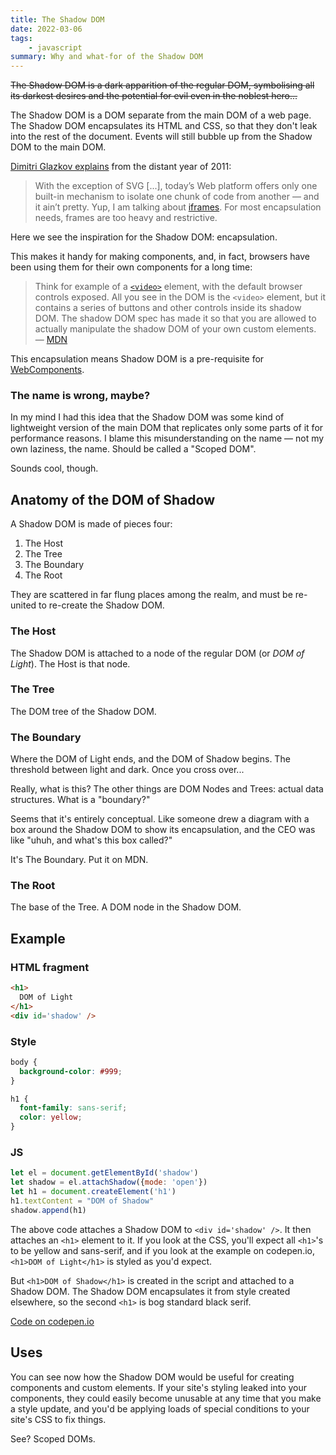 ```yaml
---
title: The Shadow DOM
date: 2022-03-06
tags: 
    - javascript
summary: Why and what-for of the Shadow DOM
---
```

~~The Shadow DOM is a dark apparition of the regular DOM, symbolising all its darkest desires and the potential for evil even in the noblest hero...~~

The Shadow DOM is a DOM separate from the main DOM of a web page. The Shadow DOM encapsulates its HTML and CSS, so that they don't leak into the rest of the document. Events will still bubble up from the Shadow DOM to the main DOM.

[Dimitri Glazkov explains](https://glazkov.com/2011/01/14/what-the-heck-is-shadow-dom/) from the distant year of 2011:

>With the exception of SVG [...], today’s Web platform offers only one built-in mechanism to isolate one chunk of code from another — and it ain’t pretty. Yup, I am talking about [iframes](http://www.whatwg.org/specs/web-apps/current-work/multipage/the-iframe-element.html#the-iframe-element "iframe Element as defined by HTML spec"). For most encapsulation needs, frames are too heavy and restrictive.

Here we see the inspiration for the Shadow DOM: encapsulation.

This makes it handy for making components, and, in fact, browsers have been using them for their own components for a long time:

>Think for example of a [`<video>`](https://developer.mozilla.org/en-US/docs/Web/HTML/Element/video) element, with the default browser controls exposed. All you see in the DOM is the `<video>` element, but it contains a series of buttons and other controls inside its shadow DOM. The shadow DOM spec has made it so that you are allowed to actually manipulate the shadow DOM of your own custom elements. — [MDN](https://developer.mozilla.org/en-US/docs/Web/Web_Components/Using_shadow_DOM)

This encapsulation means Shadow DOM is a pre-requisite for [WebComponents](https://www.webcomponents.org/introduction).

### The name is wrong, maybe?
In my mind I had this idea that the Shadow DOM was some kind of lightweight version of the main DOM that replicates only some parts of it for performance reasons. I blame this misunderstanding on the name — not my own laziness, the name. Should be called a "Scoped DOM".

Sounds cool, though.

## Anatomy of the DOM of Shadow
A Shadow DOM is made of pieces four:

1. The Host
2. The Tree
3. The Boundary 
4. The Root

They are scattered in far flung places among the realm, and must be re-united to re-create the Shadow DOM.

### The Host
The Shadow DOM is attached to a node of the regular DOM (or *DOM of Light*). The Host is that node.

### The Tree
The DOM tree of the Shadow DOM.

### The Boundary
Where the DOM of Light ends, and the DOM of Shadow begins. The threshold between light and dark. Once you cross over...

Really, what is this? The other things are DOM Nodes and Trees: actual data structures. What is a "boundary?"

Seems that it's entirely conceptual. Like someone drew a diagram with a box around the Shadow DOM to show its encapsulation, and the CEO was like "uhuh, and what's this box called?"

It's The Boundary. Put it on MDN.

### The Root
The base of the Tree. A DOM node in the Shadow DOM.

## Example
### HTML fragment
```html
<h1>
  DOM of Light
</h1>
<div id='shadow' />
```

### Style
```css
body {
  background-color: #999;
}

h1 {
  font-family: sans-serif;
  color: yellow;
}
```

### JS
```js
let el = document.getElementById('shadow')
let shadow = el.attachShadow({mode: 'open'})
let h1 = document.createElement('h1')
h1.textContent = "DOM of Shadow"
shadow.append(h1)
```

The above code attaches a Shadow DOM to `<div id='shadow' />`. It then attaches an `<h1>` element to it. If you look at the CSS, you'll expect all `<h1>`'s to be yellow and sans-serif, and if you look at the example on codepen.io, `<h1>DOM of Light</h1>` is styled as you'd expect.

But `<h1>DOM of Shadow</h1>` is created in the script and attached to a Shadow DOM. The Shadow DOM encapsulates it from style created elsewhere, so the second `<h1>` is bog standard black serif.

[Code on codepen.io](https://codepen.io/nwale/pen/PoOLeQJ)

## Uses
You can see now how the Shadow DOM would be useful for creating components and custom elements. If your site's styling leaked into your components, they could easily become unusable at any time that you make a style update, and you'd be applying loads of special conditions to your site's CSS to fix things.

See? Scoped DOMs.